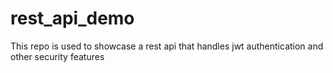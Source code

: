 # rest_api_demo
This repo is used to showcase a rest api that handles jwt authentication and other security features
